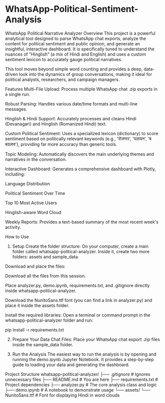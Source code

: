 # WhatsApp-Political-Sentiment-Analysis
WhatsApp Political Narrative Analyzer
Overview
This project is a powerful analytical tool designed to parse WhatsApp chat exports, analyze the content for political sentiment and public opinion, and generate an insightful, interactive dashboard. It is specifically tuned to understand the nuances of "Hinglish" (a mix of Hindi and English) and uses a custom sentiment lexicon to accurately gauge political narratives.

This tool moves beyond simple word counting and provides a deep, data-driven look into the dynamics of group conversations, making it ideal for political analysts, researchers, and campaign managers.

Features
Multi-File Upload: Process multiple WhatsApp chat .zip exports in a single run.

Robust Parsing: Handles various date/time formats and multi-line messages.

Hinglish & Hindi Support: Accurately processes and cleans Hindi (Devanagari) and Hinglish (Romanized Hindi) text.

Custom Political Sentiment: Uses a specialized lexicon (dictionary) to score sentiment based on politically relevant keywords (e.g., 'रोजगार', 'पलायन', 'ब बदलाव'), providing far more accuracy than generic tools.

Topic Modeling: Automatically discovers the main underlying themes and narratives in the conversation.

Interactive Dashboard: Generates a comprehensive dashboard with Plotly, including:

Language Distribution

Political Sentiment Over Time

Top 10 Most Active Users

Hinglish-aware Word Cloud

Weekly Reports: Provides a text-based summary of the most recent week's activity.

How to Use
1. Setup
Create the folder structure:
On your computer, create a main folder called whatsapp-political-analyzer. Inside it, create two more folders: assets and sample_data.

Download and place the files:

Download all the files from this session.

Place analyzer.py, demo.ipynb, requirements.txt, and .gitignore directly inside whatsapp-political-analyzer.

Download the NunitoSans.ttf font (you can find a link in analyzer.py) and place it inside the assets folder.

Install the required libraries:
Open a terminal or command prompt in the whatsapp-political-analyzer folder and run:

pip install -r requirements.txt

2. Prepare Your Data
Chat Files: Place your WhatsApp chat export .zip files inside the sample_data folder.

3. Run the Analysis
The easiest way to run the analysis is by opening and running the demo.ipynb Jupyter Notebook. It provides a step-by-step guide to loading your data and generating the dashboard.

Project Structure
whatsapp-political-analyzer/
├── .gitignore          # Ignores unnecessary files
├── README.md           # You are here
├── requirements.txt    # Project dependencies
├── analyzer.py         # The core analysis class and logic
├── demo.ipynb          # A notebook to demonstrate usage
└── assets/
    └── NunitoSans.ttf  # Font for displaying Hindi in word clouds
